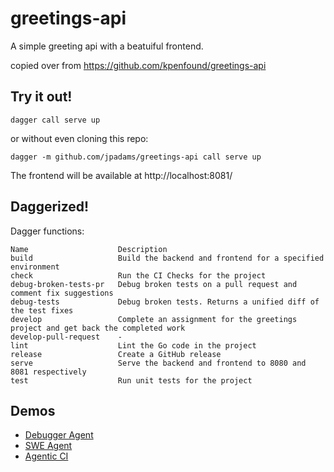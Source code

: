 # greetings-api

A simple greeting api with a beatuiful frontend.

copied over from https://github.com/kpenfound/greetings-api

## Try it out!

```
dagger call serve up
```

or without even cloning this repo:
```
dagger -m github.com/jpadams/greetings-api call serve up
```

The frontend will be available at http://localhost:8081/


## Daggerized!

Dagger functions:

```
Name                    Description
build                   Build the backend and frontend for a specified environment
check                   Run the CI Checks for the project
debug-broken-tests-pr   Debug broken tests on a pull request and comment fix suggestions
debug-tests             Debug broken tests. Returns a unified diff of the test fixes
develop                 Complete an assignment for the greetings project and get back the completed work
develop-pull-request    -
lint                    Lint the Go code in the project
release                 Create a GitHub release
serve                   Serve the backend and frontend to 8080 and 8081 respectively
test                    Run unit tests for the project
```

## Demos

- [Debugger Agent](./DEBUGGER_AGENT.md)
- [SWE Agent](./SWE_AGENT.md)
- [Agentic CI](./AGENTIC_CI.md)
